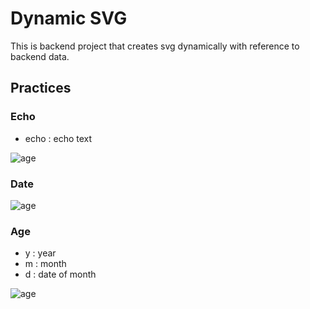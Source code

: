 # Dynamic SVG
This is backend project that creates svg dynamically with reference to backend data.

## Practices
### Echo
* echo : echo text

<img alt="age" src="https://dsvg.auoi.net/svg/echo?echo=test"/>

### Date

<img alt="age" src="https://dsvg.auoi.net/svg/date"/>

### Age
* y : year
* m : month
* d : date of month

<img alt="age" src="https://dsvg.auoi.net/svg/age?y=2000&m=1&d=1"/>
